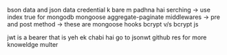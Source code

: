 bson data and json data
credential k bare m padhna hai
serching -> use index true for mongodb
mongoose aggregate-paginate
middlewares -> pre and post method -> these are mongoose hooks
bcrypt v/s bcrypt js
<!-- in arrow function, this ka refrence nhi hota hai -->
jwt is a bearer that is yeh ek chabi hai
go to jsonwt github res for more knoweldge
multer 

